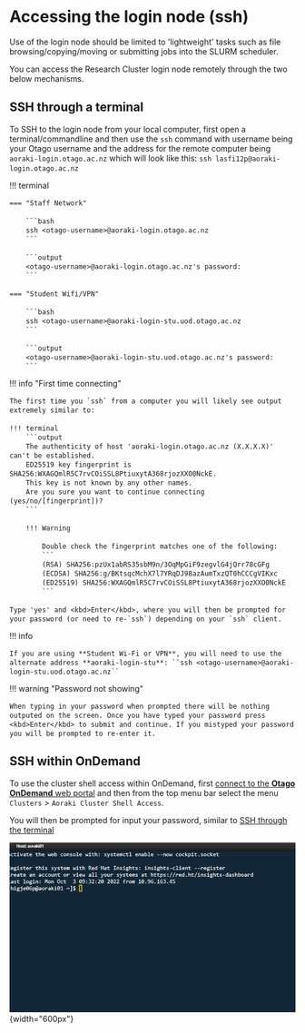# Accessing the login node (ssh)

Use of the login node should be limited to 'lightweight' tasks such as file browsing/copying/moving or submitting jobs into the SLURM scheduler.

You can access the Research Cluster login node remotely through the two below mechanisms.

## SSH through a terminal

To SSH to the login node from your local computer, first open a terminal/commandline and then use the `ssh` command with username being your Otago username and the address for the remote computer being `aoraki-login.otago.ac.nz` which will look like this: `ssh lasfi12p@aoraki-login.otago.ac.nz`

!!! terminal

    === "Staff Network"

        ```bash
        ssh <otago-username>@aoraki-login.otago.ac.nz
        ```

        ```output
        <otago-username>@aoraki-login.otago.ac.nz's password:
        ```

    === "Student Wifi/VPN"

        ```bash
        ssh <otago-username>@aoraki-login-stu.uod.otago.ac.nz
        ```

        ```output
        <otago-username>@aoraki-login-stu.uod.otago.ac.nz's password:
        ```

!!! info "First time connecting"

    The first time you `ssh` from a computer you will likely see output extremely similar to:
    
    !!! terminal
        ```output
        The authenticity of host 'aoraki-login.otago.ac.nz (X.X.X.X)' can't be established.
        ED25519 key fingerprint is SHA256:WXAGQmlR5C7rvCOiSSL8PtiuxytA368rjozXXO0NckE.
        This key is not known by any other names.
        Are you sure you want to continue connecting (yes/no/[fingerprint])?
        ```

        !!! Warning

            Double check the fingerprint matches one of the following:
            ```
            (RSA) SHA256:pzUx1abRS35sbM9n/3OqMpGiF9zegvlG4jQrr78cGFg
            (ECDSA) SHA256:g/BKtsqcMchX7l7YRqDJ98azAumTxzQT0hCCCgVIKxc
            (ED25519) SHA256:WXAGQmlR5C7rvCOiSSL8PtiuxytA368rjozXXO0NckE
            ```

    Type 'yes' and <kbd>Enter</kbd>, where you will then be prompted for your password (or need to re-`ssh`) depending on your `ssh` client.

!!! info

    If you are using **Student Wi-Fi or VPN**, you will need to use the alternate address **aoraki-login-stu**: ``ssh <otago-username>@aoraki-login-stu.uod.otago.ac.nz``

!!! warning "Password not showing"

    When typing in your password when prompted there will be nothing outputed on the screen. Once you have typed your password press <kbd>Enter</kbd> to submit and continue. If you mistyped your password you will be prompted to re-enter it.

## SSH within OnDemand

To use the cluster shell access within OnDemand, first [connect to the **Otago OnDemand** web portal](/getting_started/access/ondemand_web#logging-in) and then from the top menu bar select the menu `Clusters` > `Aoraki Cluster Shell Access`.

You will then be prompted for input your password, similar to [SSH through the terminal](#ssh-through-a-terminal)

![Open OnDemand Shell](/assets/images/ood_shell.png){width="600px"}

